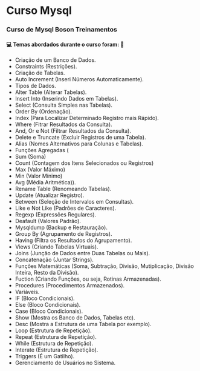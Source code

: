 # Curso Mysql
### Curso de Mysql Boson Treinamentos
#### :computer: Temas abordados durante o curso foram: :minidisc:
- Criação de um Banco de Dados.
- Constraints (Restrições).
- Criação de Tabelas.
- Auto Increment (Inseri Números Automaticamente).
- Tipos de Dados.
- Alter Table (Alterar Tabelas).
- Insert Into (Inserindo Dados em Tabelas).
- Select (Consulta Simples nas Tabelas).
- Order By (Ordenação).
- Index (Para Localizar Determinado Registro mais Rápido).
- Where (Fitrar Resultados da Consulta).
- And, Or e Not (Filtrar Resultados da Consulta).
- Delete e Truncate (Excluir Registros de uma Tabela).
- Alias (Nomes Alternativos para Colunas e Tabelas).
- Funções Agregadas (
- Sum (Soma)
- Count (Contagem dos Itens Selecionados ou Registros)
- Max (Valor Máximo)
- Min (Valor Mínimo)
- Avg (Média Aritmética)).
- Rename Table (Renomeando Tabelas).
- Update (Atualizar Registro).
- Between (Seleção de Intervalos em Consultas).
- Like e Not Like (Padrões de Caracteres).
- Regexp (Expressões Regulares).
- Deafault (Valores Padrão).
- Mysqldump (Backup e Restauração).
- Group By (Agrupamento de Registros).
- Having (Filtra os Resultados do Agrupamento).
- Views (Criando Tabelas Virtuais).
- Joins (Junção de Dados entre Duas Tabelas ou Mais).
- Concatenação (Juntar Strings).
- Funções Matemáticas (Soma, Subtração, Divisão, Mutiplicação, Divisão Inteira, Resto da Divisão).
- Fuction (Criando Funções, ou seja, Rotinas Armazenadas).
- Procedures (Procedimentos Armazenados).
- Variáveis.
- IF (Bloco Condicionais).
- Else (Bloco Condicionais).
- Case (Bloco Condicionais).
- Show (Mostra os Banco de Dados, Tabelas etc).
- Desc (Mostra a Estrutura de uma Tabela por exemplo).
- Loop (Estrutura de Repetição).
- Repeat (Estrutura de Repetição).
- While (Estrutura de Repetição).
- Interate (Estrutura de Repetição).
- Triggers (É um Gatilho).
- Gerenciamento de Usuários no Sistema.
